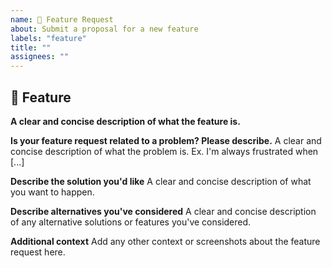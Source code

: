 ```yaml
---
name: 🚀 Feature Request
about: Submit a proposal for a new feature
labels: "feature"
title: ""
assignees: ""
---
```


## 🚀 Feature

**A clear and concise description of what the feature is.**

**Is your feature request related to a problem? Please describe.**
A clear and concise description of what the problem is. Ex. I'm always frustrated when [...]

**Describe the solution you'd like**
A clear and concise description of what you want to happen.

**Describe alternatives you've considered**
A clear and concise description of any alternative solutions or features you've considered.

**Additional context**
Add any other context or screenshots about the feature request here.
